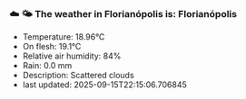 ### ☁️ 🌤️  The weather in Florianópolis is: Florianópolis

- Temperature: 18.96°C
- On flesh: 19.1°C
- Relative air humidity: 84%
- Rain: 0.0 mm
- Description: Scattered clouds
- last updated: 2025-09-15T22:15:06.706845
